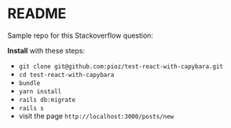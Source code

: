 # README

Sample repo for this Stackoverflow question: 

**Install** with these steps:

* `git clone git@github.com:pioz/test-react-with-capybara.git`
* `cd test-react-with-capybara`
* `bundle`
* `yarn install`
* `rails db:migrate`
* `rails s`
* visit the page `http://localhost:3000/posts/new`

